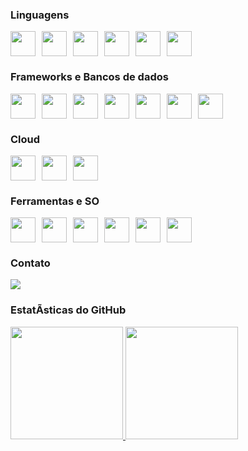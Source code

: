### Linguagens

<div style="display: flex; gap:10px">
<img src="https://cdn.jsdelivr.net/gh/devicons/devicon/icons/java/java-original.svg" width="40" height="40" />
<img src="https://cdn.jsdelivr.net/gh/devicons/devicon/icons/kotlin/kotlin-original.svg" width="40" height="40" />
<img src="https://cdn.jsdelivr.net/gh/devicons/devicon/icons/python/python-original.svg" width="40" height="40" />
<img src="https://cdn.jsdelivr.net/gh/devicons/devicon/icons/go/go-original.svg" width="40" height="40" />                   
<img src="https://cdn.jsdelivr.net/gh/devicons/devicon/icons/typescript/typescript-original.svg" width="40" height="40" />
<img src="https://cdn.jsdelivr.net/gh/devicons/devicon/icons/javascript/javascript-original.svg" width="40" height="40" />                
</div>

### Frameworks e Bancos de dados

<div style="display: flex; gap:10px">
<img src="https://cdn.jsdelivr.net/gh/devicons/devicon/icons/spring/spring-original.svg" width="40" height="40" />
<img src="https://cdn.jsdelivr.net/gh/devicons/devicon/icons/django/django-plain.svg" width="40" height="40" />
<img src="https://cdn.jsdelivr.net/gh/devicons/devicon/icons/flask/flask-original.svg" width="40" height="40" />                                 
<img src="https://cdn.jsdelivr.net/gh/devicons/devicon/icons/neo4j/neo4j-original.svg" width="40" height="40" />
<img src="https://cdn.jsdelivr.net/gh/devicons/devicon/icons/postgresql/postgresql-original.svg" width="40" height="40" />
<img src="https://cdn.jsdelivr.net/gh/devicons/devicon/icons/mysql/mysql-original.svg" width="40" height="40" />
<img src="https://cdn.jsdelivr.net/gh/devicons/devicon/icons/mongodb/mongodb-original.svg" width="40" height="40" />      
</div>

### Cloud

<div style="display: flex; gap:10px">
<img src="https://cdn.jsdelivr.net/gh/devicons/devicon/icons/docker/docker-original.svg" width="40" height="40" />
<img src="https://cdn.jsdelivr.net/gh/devicons/devicon/icons/kubernetes/kubernetes-plain.svg" width="40" height="40" />
<img src="https://cdn.jsdelivr.net/gh/devicons/devicon/icons/amazonwebservices/amazonwebservices-original.svg" width="40" height="40" />
</div>

### Ferramentas e SO

<div style="display: flex; gap:10px">
<img src="https://cdn.jsdelivr.net/gh/devicons/devicon/icons/linux/linux-original.svg" width="40" height="40" />
<img src="https://cdn.jsdelivr.net/gh/devicons/devicon/icons/debian/debian-original.svg" width="40" height="40" />
<img src="https://cdn.jsdelivr.net/gh/devicons/devicon/icons/gradle/gradle-plain.svg" width="40" height="40" />
<img src="https://cdn.jsdelivr.net/gh/devicons/devicon/icons/graphql/graphql-plain.svg" width="40" height="40" />
<img src="https://cdn.jsdelivr.net/gh/devicons/devicon/icons/jetbrains/jetbrains-original.svg" width="40" height="40" />
<img src="https://cdn.jsdelivr.net/gh/devicons/devicon/icons/vscode/vscode-original.svg" width="40" height="40" />                                              
</div>

### Contato

<div style="display: flex; gap:10px">
<a href="https://www.linkedin.com/in/theominarini/" target="_blank">
    <img loading="lazy" src="https://img.shields.io/badge/-LinkedIn-%230077B5?style=for-the-badge&logo=linkedin&logoColor=white" target="_blank">
  </a>
</div>

### EstatÃ­sticas do GitHub

<div>
<a href="https://github.com/TheoMinariniDeMelo">
<img loading="lazy" height="180em" src="https://github-readme-stats.vercel.app/api/top-langs/?username=TheoMinariniDeMelo&layout=compact&langs_count=7&theme=dracula"/>
<img loading="lazy" height="180em" src="https://github-readme-stats.vercel.app/api?username=TheoMinariniDeMelo&show_icons=true&theme=dracula&include_all_commits=true&count_private=true"/>
</a>
</div>